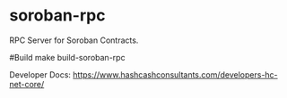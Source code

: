 # soroban-rpc
RPC Server for Soroban Contracts.

#Build
make build-soroban-rpc


Developer Docs: https://www.hashcashconsultants.com/developers-hc-net-core/
